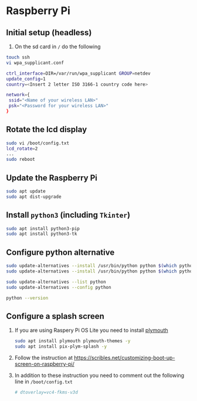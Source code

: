 # Raspberry Pi

## Initial setup (headless)

1. On the sd card in `/` do the following

```bash
touch ssh
vi wpa_supplicant.conf
```

```bash
ctrl_interface=DIR=/var/run/wpa_supplicant GROUP=netdev
update_config=1
country=<Insert 2 letter ISO 3166-1 country code here>

network={
 ssid="<Name of your wireless LAN>"
 psk="<Password for your wireless LAN>"
}
```

## Rotate the lcd display

```bash
sudo vi /boot/config.txt
lcd_rotate=2
...
sudo reboot
```

## Update the Raspberry Pi

```bash
sudo apt update
sudo apt dist-upgrade
```

## Install `python3` (including `Tkinter`)

```bash
sudo apt install python3-pip
sudo apt install python3-tk
```

## Configure python alternative

```bash
sudo update-alternatives --install /usr/bin/python python $(which python) 1
sudo update-alternatives --install /usr/bin/python python $(which python3) 2

sudo update-alternatives --list python
sudo update-alternatives --config python

python --version
```

## Configure a splash screen

1. If you are using Raspery Pi OS Lite you need to install [plymouth](https://github.com/HerbFargus/Raspberry-Pi-Scripts/wiki/Plymouth)

    ```bash
    sudo apt install plymouth plymouth-themes -y
    sudo apt install pix-plym-splash -y
    ```

2. Follow the instruction at https://scribles.net/customizing-boot-up-screen-on-raspberry-pi/

3. In addition to these instruction you need to comment out the following line in `/boot/config.txt`

    ```bash
    # dtoverlay=vc4-fkms-v3d
    ```
